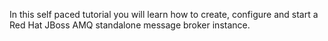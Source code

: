 In this self paced tutorial you will learn how to create, configure and start a Red Hat JBoss AMQ standalone message broker instance.
